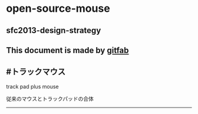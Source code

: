 # open-source-mouse
## sfc2013-design-strategy  
This document is made by [gitfab](http://gitfab.org)
---
#トラックマウス
---
track pad plus mouse

従来のマウスとトラックパッドの合体

---
